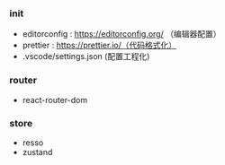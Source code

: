 ### init
- editorconfig : https://editorconfig.org/ （编辑器配置）
- prettier : https://prettier.io/（代码格式化）
- .vscode/settings.json (配置工程化)

### router
- react-router-dom


### store
- resso
- zustand
